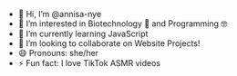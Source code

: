 - 👋 Hi, I’m @annisa-nye
- 👀 I’m interested in Biotechnology 🧬 and Programming 🤓
- 🌱 I’m currently learning JavaScript 
- 💞️ I’m looking to collaborate on Website Projects!
- 😄 Pronouns: she/her
- ⚡ Fun fact: I love TikTok ASMR videos

<!---
annisa-nye/annisa-nye is a ✨ special ✨ repository because its `README.md` (this file) appears on your GitHub profile.
You can click the Preview link to take a look at your changes.
--->
